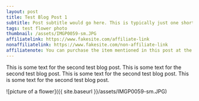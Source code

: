 ```yaml
---
layout: post
title: Test Blog Post 1
subtitle: Post subtitle would go here. This is typically just one short sentence.
tags: test flower photo
thumbnail: /assets/IMGP0059-sm.JPG
affiliatelink: https://www.fakesite.com/affiliate-link
nonaffiliatelink: https://www.fakesite.com/non-affiliate-link
affiliatenote: You can purchase the item mentioned in this post at the links below.
---
```


This is some text for the second test blog post. This is some text for the second test blog post. This is some text for the second test blog post. This is some text for the second test blog post.

![picture of a flower]({{ site.baseurl }}/assets/IMGP0059-sm.JPG)